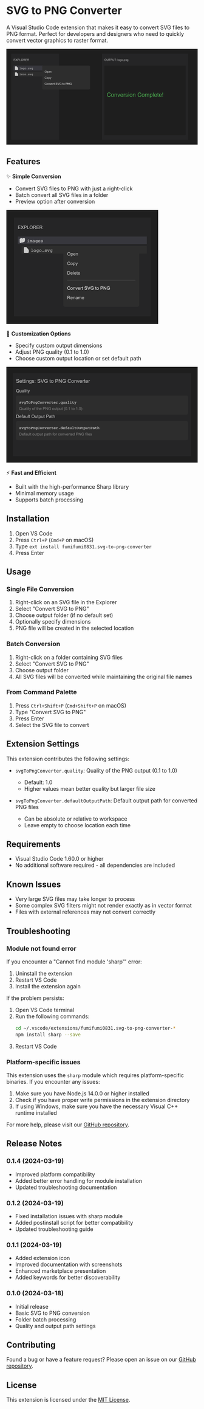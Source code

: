 # SVG to PNG Converter

A Visual Studio Code extension that makes it easy to convert SVG files to PNG format. Perfect for developers and designers who need to quickly convert vector graphics to raster format.

![Feature Overview - Convert SVG files to PNG with ease](https://raw.githubusercontent.com/fumifumi0831/svg-to-png-converter/main/images/feature-overview.png)

## Features

✨ **Simple Conversion**
- Convert SVG files to PNG with just a right-click
- Batch convert all SVG files in a folder
- Preview option after conversion

![Context Menu - Easy access to conversion options](https://raw.githubusercontent.com/fumifumi0831/svg-to-png-converter/main/images/context-menu.png)

🎨 **Customization Options**
- Specify custom output dimensions
- Adjust PNG quality (0.1 to 1.0)
- Choose custom output location or set default path

![Settings - Configure quality and default output path](https://raw.githubusercontent.com/fumifumi0831/svg-to-png-converter/main/images/settings.png)

⚡ **Fast and Efficient**
- Built with the high-performance Sharp library
- Minimal memory usage
- Supports batch processing

## Installation

1. Open VS Code
2. Press `Ctrl+P` (`Cmd+P` on macOS)
3. Type `ext install fumifumi0831.svg-to-png-converter`
4. Press Enter

## Usage

### Single File Conversion
1. Right-click on an SVG file in the Explorer
2. Select "Convert SVG to PNG"
3. Choose output folder (if no default set)
4. Optionally specify dimensions
5. PNG file will be created in the selected location

### Batch Conversion
1. Right-click on a folder containing SVG files
2. Select "Convert SVG to PNG"
3. Choose output folder
4. All SVG files will be converted while maintaining the original file names

### From Command Palette
1. Press `Ctrl+Shift+P` (`Cmd+Shift+P` on macOS)
2. Type "Convert SVG to PNG"
3. Press Enter
4. Select the SVG file to convert

## Extension Settings

This extension contributes the following settings:

* `svgToPngConverter.quality`: Quality of the PNG output (0.1 to 1.0)
  - Default: 1.0
  - Higher values mean better quality but larger file size

* `svgToPngConverter.defaultOutputPath`: Default output path for converted PNG files
  - Can be absolute or relative to workspace
  - Leave empty to choose location each time

## Requirements

- Visual Studio Code 1.60.0 or higher
- No additional software required - all dependencies are included

## Known Issues

- Very large SVG files may take longer to process
- Some complex SVG filters might not render exactly as in vector format
- Files with external references may not convert correctly

## Troubleshooting

### Module not found error
If you encounter a "Cannot find module 'sharp'" error:

1. Uninstall the extension
2. Restart VS Code
3. Install the extension again

If the problem persists:

1. Open VS Code terminal
2. Run the following commands:
   ```bash
   cd ~/.vscode/extensions/fumifumi0831.svg-to-png-converter-*
   npm install sharp --save
   ```
3. Restart VS Code

### Platform-specific issues
This extension uses the `sharp` module which requires platform-specific binaries. If you encounter any issues:

1. Make sure you have Node.js 14.0.0 or higher installed
2. Check if you have proper write permissions in the extension directory
3. If using Windows, make sure you have the necessary Visual C++ runtime installed

For more help, please visit our [GitHub repository](https://github.com/fumifumi0831/svg-to-png-converter/issues).

## Release Notes

### 0.1.4 (2024-03-19)
- Improved platform compatibility
- Added better error handling for module installation
- Updated troubleshooting documentation

### 0.1.2 (2024-03-19)
- Fixed installation issues with sharp module
- Added postinstall script for better compatibility
- Updated troubleshooting guide

### 0.1.1 (2024-03-19)
- Added extension icon
- Improved documentation with screenshots
- Enhanced marketplace presentation
- Added keywords for better discoverability

### 0.1.0 (2024-03-18)
- Initial release
- Basic SVG to PNG conversion
- Folder batch processing
- Quality and output path settings

## Contributing

Found a bug or have a feature request? Please open an issue on our [GitHub repository](https://github.com/fumifumi0831/svg-to-png-converter).

## License

This extension is licensed under the [MIT License](LICENSE.md).
